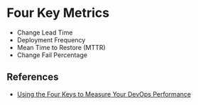 # Four Key Metrics

- Change Lead Time
- Deployment Frequency
- Mean Time to Restore (MTTR)
- Change Fail Percentage

## References

- [Using the Four Keys to Measure Your DevOps Performance](https://cloud.google.com/blog/products/devops-sre/using-the-four-keys-to-measure-your-devops-performance)
